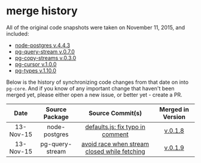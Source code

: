 # merge history

All of the original code snapshots were taken on November 11, 2015, and included:

* [node-postgres v.4.4.3](https://github.com/brianc/node-postgres/tree/v4.4.3)
* [pg-query-stream v.0.7.0](https://github.com/brianc/node-pg-query-stream/tree/v0.7.0)
* [pg-copy-streams v.0.3.0](https://github.com/brianc/node-pg-copy-streams/tree/v0.3.0)
* [pg-cursor v.1.0.0](https://github.com/brianc/node-pg-cursor/tree/v1.0.0)
* [pg-types v.1.10.0](https://github.com/brianc/node-pg-types/tree/v1.10.0)

Below is the history of synchronizing code changes from that date on into `pg-core`.
And if you know of any important change that haven't been merged yet, please either
open a new issue, or better yet - create a PR.

Date  | Source Package | Source Commit(s) | Merged in Version
:--------: | :----------: | :----------: | :----------:
13-Nov-15 | node-postgres | [defaults.js: fix typo in comment](https://github.com/brianc/node-postgres/commit/ee210369622bb662e918a979d81866b72a0011ad) | [v.0.1.8](https://github.com/vitaly-t/pg-core/releases/tag/v.0.1.8) 
13-Nov-15 | pg-query-stream | [avoid race when stream closed while fetching](https://github.com/brianc/node-pg-query-stream/commit/ca21462f1bf8765ff6b16fff8b26842e95fa0e6a) | [v.0.1.9](https://github.com/vitaly-t/pg-core/releases/tag/v.0.1.9) 
